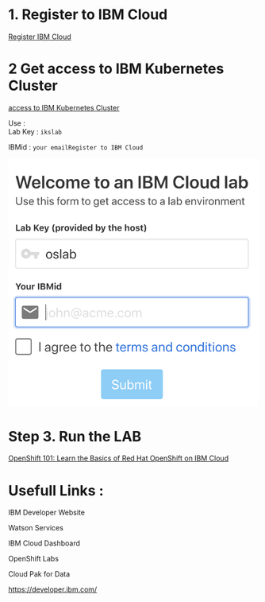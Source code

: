
# 1. Register to IBM Cloud 

[Register IBM Cloud](https://ibm.biz/Bdz5we)

# 2 Get access to IBM Kubernetes Cluster
[access to IBM Kubernetes  Cluster](https://iksistio.mybluemix.net/)

Use :  
     Lab Key : `ikslab`
 
  IBMid : `your emailRegister to IBM Cloud`    

![](README_images/oslab.png)

# Step 3. Run the LAB 

[OpenShift 101: Learn the Basics of Red Hat OpenShift on IBM Cloud](https://github.com/IBM/openshift101/tree/master/workshop)

# Usefull Links :
IBM Developer Website

Watson Services

IBM Cloud Dashboard

OpenShift Labs

Cloud Pak for Data



https://developer.ibm.com/
